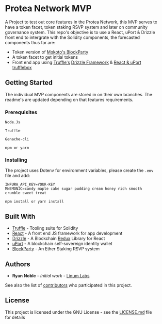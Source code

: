 # Protea Network MVP

A Project to test out core features in the Protea Network, this MVP serves to have a token facet, token staking RSVP system and later on community governance system. This repo's objective is to use a React, uPort & Drizzle front end to intergrate with the Solidity components, the forecasted components thus far are:

* Token version of [Mokoto's BlockParty](https://github.com/makoto/blockparty)
* A token facet to get initial tokens
* Front end app using [Truffle's](truffleframework.com) [Drizzle Framework](http://truffleframework.com/docs/drizzle/getting-started) & [React & uPort trufflebox](http://truffleframework.com/boxes/react-uport)

## Getting Started

The individual MVP components are stored in on their own branches. The readme's are updated depending on that features requirements.

### Prerequisites


```
Node.Js
```
```
Truffle
```
```
Genache-cli
```
```
npm or yarn
```


### Installing

The project uses Dotenv for environment variables, please create the `.env` file and add:
```
INFURA_API_KEY=YOUR-KEY
MNEMONIC=candy maple cake sugar pudding cream honey rich smooth crumble sweet treat
```


```
npm install or yarn install
```


<!-- 
## Running the tests


### Tests breakdwon


## Deployment -->



## Built With


* [Truffle](truffleframework.com) - Tooling suite for Solidity
* [React](https://reactjs.org/) - A front end JS framework for app development
* [Drizzle](http://truffleframework.com/docs/drizzle/getting-started) - A Blockchain [Redux](https://redux.js.org/) Library for React
* [uPort](https://www.uport.me/) - A blockchain self-sovereign identity wallet
* [BlockParty](https://github.com/makoto/blockparty) - An Ether Staking RSVP system


<!-- ## Contributing

Please read [CONTRIBUTING.md]() for details on our code of conduct, and the process for submitting pull requests to us. -->

<!-- ## Versioning

We use [SemVer](http://semver.org/) for versioning. For the versions available, see the [tags on this repository](https://github.com/your/project/tags).  -->

## Authors

* **Ryan Noble** - *Initial work* - [Linum Labs](https://github.com/LinumLabs)

See also the list of [contributors](https://github.com/ProteaNetwork/Protea-MVP/graphs/contributors) who participated in this project.

## License

This project is licensed under the GNU License - see the [LICENSE.md](LICENSE.md) file for details

<!-- ## Acknowledgments

* 
 -->

